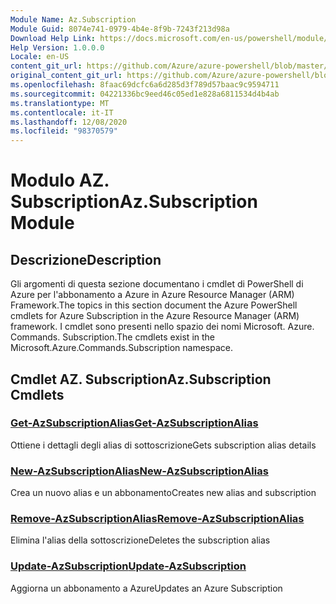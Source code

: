 ```yaml
---
Module Name: Az.Subscription
Module Guid: 8074e741-0979-4b4e-8f9b-7243f213d98a
Download Help Link: https://docs.microsoft.com/en-us/powershell/module/az.subscription
Help Version: 1.0.0.0
Locale: en-US
content_git_url: https://github.com/Azure/azure-powershell/blob/master/src/Subscription/Subscription/help/Az.Subscription.md
original_content_git_url: https://github.com/Azure/azure-powershell/blob/master/src/Subscription/Subscription/help/Az.Subscription.md
ms.openlocfilehash: 8faac69dcfc6a6d285d3f789d57baac9c9594711
ms.sourcegitcommit: 04221336bc9eed46c05ed1e828a6811534d4b4ab
ms.translationtype: MT
ms.contentlocale: it-IT
ms.lasthandoff: 12/08/2020
ms.locfileid: "98370579"
---
```

# <span data-ttu-id="03961-101">Modulo AZ. Subscription</span><span class="sxs-lookup"><span data-stu-id="03961-101">Az.Subscription Module</span></span>
## <span data-ttu-id="03961-102">Descrizione</span><span class="sxs-lookup"><span data-stu-id="03961-102">Description</span></span>
<span data-ttu-id="03961-103">Gli argomenti di questa sezione documentano i cmdlet di PowerShell di Azure per l'abbonamento a Azure in Azure Resource Manager (ARM) Framework.</span><span class="sxs-lookup"><span data-stu-id="03961-103">The topics in this section document the Azure PowerShell cmdlets for Azure Subscription in the Azure Resource Manager (ARM) framework.</span></span> <span data-ttu-id="03961-104">I cmdlet sono presenti nello spazio dei nomi Microsoft. Azure. Commands. Subscription.</span><span class="sxs-lookup"><span data-stu-id="03961-104">The cmdlets exist in the Microsoft.Azure.Commands.Subscription namespace.</span></span>

## <span data-ttu-id="03961-105">Cmdlet AZ. Subscription</span><span class="sxs-lookup"><span data-stu-id="03961-105">Az.Subscription Cmdlets</span></span>
### [<span data-ttu-id="03961-106">Get-AzSubscriptionAlias</span><span class="sxs-lookup"><span data-stu-id="03961-106">Get-AzSubscriptionAlias</span></span>](Get-AzSubscriptionAlias.md)
<span data-ttu-id="03961-107">Ottiene i dettagli degli alias di sottoscrizione</span><span class="sxs-lookup"><span data-stu-id="03961-107">Gets subscription alias details</span></span>

### [<span data-ttu-id="03961-108">New-AzSubscriptionAlias</span><span class="sxs-lookup"><span data-stu-id="03961-108">New-AzSubscriptionAlias</span></span>](New-AzSubscriptionAlias.md)
<span data-ttu-id="03961-109">Crea un nuovo alias e un abbonamento</span><span class="sxs-lookup"><span data-stu-id="03961-109">Creates new alias and subscription</span></span>

### [<span data-ttu-id="03961-110">Remove-AzSubscriptionAlias</span><span class="sxs-lookup"><span data-stu-id="03961-110">Remove-AzSubscriptionAlias</span></span>](Remove-AzSubscriptionAlias.md)
<span data-ttu-id="03961-111">Elimina l'alias della sottoscrizione</span><span class="sxs-lookup"><span data-stu-id="03961-111">Deletes the subscription alias</span></span>

### [<span data-ttu-id="03961-112">Update-AzSubscription</span><span class="sxs-lookup"><span data-stu-id="03961-112">Update-AzSubscription</span></span>](Update-AzSubscription.md)
<span data-ttu-id="03961-113">Aggiorna un abbonamento a Azure</span><span class="sxs-lookup"><span data-stu-id="03961-113">Updates an Azure Subscription</span></span>

